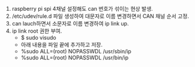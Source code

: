 1. raspberry pi spi 4채널 설정해도 can 번호가 섞이는 현상 발생.
2. /etc/udev/rule.d 파일 생성하여 대문자로 이름 변경하면서 CAN 채널 순서 고정.
3. can lauch하면서 소문자로 이름 변경하여 ip link up.
4. ip link root 권한 부여.
    - $ sudo visudo
    - 아래 내용을 파일 끝에 추가하고 저장.
    - %sudo ALL=(root) NOPASSWDL /usr/sbin/ip
    - %sudo ALL=(root) NOPASSWDL /usr/bin/ip
